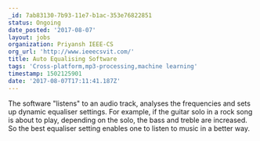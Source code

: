 ```yaml
---
_id: 7ab83130-7b93-11e7-b1ac-353e76822851
status: Ongoing
date_posted: '2017-08-07'
layout: jobs
organization: Priyansh IEEE-CS
org_url: 'http://www.ieeecsvit.com/'
title: Auto Equalising Software
tags: 'Cross-platform,mp3-processing,machine learning'
timestamp: 1502125901
date: '2017-08-07T17:11:41.187Z'
---
```

The software "listens" to an audio track, analyses the frequencies and sets up dynamic equaliser settings. For example, if the guitar solo in a rock song is about to play, depending on the solo, the bass and treble are increased. So the best equaliser setting enables one to listen to music in a better way.
